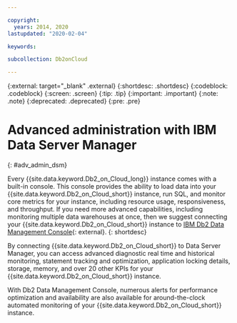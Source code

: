 ```yaml
---

copyright:
  years: 2014, 2020
lastupdated: "2020-02-04"

keywords:

subcollection: Db2onCloud

---
```


<!-- Attribute definitions --> 
{:external: target="_blank" .external}
{:shortdesc: .shortdesc}
{:codeblock: .codeblock}
{:screen: .screen}
{:tip: .tip}
{:important: .important}
{:note: .note}
{:deprecated: .deprecated}
{:pre: .pre}

# Advanced administration with IBM Data Server Manager
{: #adv_admin_dsm}

Every {{site.data.keyword.Db2_on_Cloud_long}} instance comes with a built-in console. This console provides the ability to load data into your {{site.data.keyword.Db2_on_Cloud_short}} instance, run SQL, and monitor core metrics for your instance, including resource usage, responsiveness, and throughput. If you need more advanced capabilities, including monitoring multiple data warehouses at once, then we suggest connecting your {{site.data.keyword.Db2_on_Cloud_short}} instance to [IBM Db2 Data Management Console](https://www.ibm.com/products/db2-data-management-console){: external}.
{: shortdesc}

By connecting {{site.data.keyword.Db2_on_Cloud_short}} to Data Server Manager, you can access advanced diagnostic real time and historical monitoring, statement tracking and optimization, application locking details, storage, memory, and over 20 other KPIs for your {{site.data.keyword.Db2_on_Cloud_short}} instance. 

With Db2 Data Management Console, numerous alerts for performance optimization and availability are also available for around-the-clock automated monitoring of your {{site.data.keyword.Db2_on_Cloud_short}} instance.
